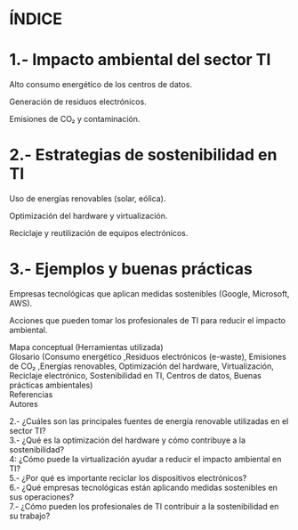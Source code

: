 # ÍNDICE  

# 1.- Impacto ambiental del sector TI

Alto consumo energético de los centros de datos.

Generación de residuos electrónicos.

Emisiones de CO₂ y contaminación.

# 2.- Estrategias de sostenibilidad en TI

Uso de energías renovables (solar, eólica).

Optimización del hardware y virtualización.

Reciclaje y reutilización de equipos electrónicos.

# 3.- Ejemplos y buenas prácticas

Empresas tecnológicas que aplican medidas sostenibles (Google, Microsoft, AWS).

Acciones que pueden tomar los profesionales de TI para reducir el impacto ambiental.

 
Mapa conceptual (Herramientas utilizada)  
Glosario (Consumo energético ,Residuos electrónicos (e-waste), Emisiones de CO₂ ,Energías renovables, Optimización del hardware, Virtualización, Reciclaje electrónico, Sostenibilidad en TI, Centros de datos, Buenas prácticas ambientales)   
Referencias  
Autores  

2.- ¿Cuáles son las principales fuentes de energía renovable utilizadas en el sector TI?  
3.- ¿Qué es la optimización del hardware y cómo contribuye a la sostenibilidad?  
4: ¿Cómo puede la virtualización ayudar a reducir el impacto ambiental en TI?  
5.- ¿Por qué es importante reciclar los dispositivos electrónicos?  
6.- ¿Qué empresas tecnológicas están aplicando medidas sostenibles en sus operaciones?  
7.- ¿Cómo pueden los profesionales de TI contribuir a la sostenibilidad en su trabajo?  
